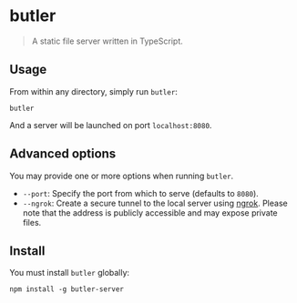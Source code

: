 # butler

> A static file server written in TypeScript.

## Usage

From within any directory, simply run `butler`:

    butler

And a server will be launched on port `localhost:8080`.

## Advanced options

You may provide one or more options when running `butler`.

- `--port`: Specify the port from which to serve (defaults to `8080`).
- `--ngrok`: Create a secure tunnel to the local server using [ngrok](https://ngrok.com/).
  Please note that the address is publicly accessible and may expose private files.

## Install

You must install `butler` globally:

    npm install -g butler-server

